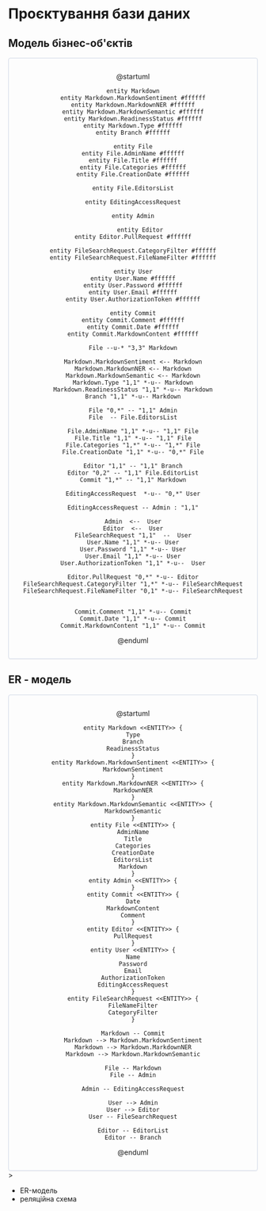 # Проєктування бази даних


## Модель бізнес-об'єктів

<center style="
    border-radius:4px;
    border: 1px solid #cfd7e6;
    box-shadow: 0 1px 3px 0 rgba(89,105,129,.05), 0 1px 1px 0 rgba(0,0,0,.025);
    padding: 1em;"
>

@startuml

    entity Markdown
    entity Markdown.MarkdownSentiment #ffffff
    entity Markdown.MarkdownNER #ffffff
    entity Markdown.MarkdownSemantic #ffffff
    entity Markdown.ReadinessStatus #ffffff
    entity Markdown.Type #ffffff
    entity Branch #ffffff

    entity File
    entity File.AdminName #ffffff
    entity File.Title #ffffff
    entity File.Categories #ffffff
    entity File.CreationDate #ffffff
    
    entity File.EditorsList
    
    entity EditingAccessRequest
    
    entity Admin
    
        entity Editor
    entity Editor.PullRequest #ffffff
        
    entity FileSearchRequest.CategoryFilter #ffffff
    entity FileSearchRequest.FileNameFilter #ffffff
    
    entity User
    entity User.Name #ffffff
    entity User.Password #ffffff
    entity User.Email #ffffff
    entity User.AuthorizationToken #ffffff
    
    entity Commit
    entity Commit.Comment #ffffff
    entity Commit.Date #ffffff
    entity Commit.MarkdownContent #ffffff
    
    File --u-* "3,3" Markdown
    
    Markdown.MarkdownSentiment <-- Markdown
    Markdown.MarkdownNER <-- Markdown
    Markdown.MarkdownSemantic <-- Markdown
    Markdown.Type "1,1" *-u-- Markdown
    Markdown.ReadinessStatus "1,1" *-u-- Markdown
    Branch "1,1" *-u-- Markdown
    
    File "0,*" -- "1,1" Admin
    File  -- File.EditorsList
    
    File.AdminName "1,1" *-u-- "1,1" File
    File.Title "1,1" *-u-- "1,1" File
    File.Categories "1,*" *-u-- "1,*" File
    File.CreationDate "1,1" *-u-- "0,*" File
    
    Editor "1,1" -- "1,1" Branch
    Editor "0,2" -- "1,1" File.EditorList
    Commit "1,*" -- "1,1" Markdown
    
    EditingAccessRequest  *-u-- "0,*" User
    
    EditingAccessRequest -- Admin : "1,1"
    
    Admin  <--  User
    Editor  <--  User
    FileSearchRequest "1,1"  --  User
    User.Name "1,1" *-u-- User
    User.Password "1,1" *-u-- User
    User.Email "1,1" *-u-- User
    User.AuthorizationToken "1,1" *-u--  User
    
    Editor.PullRequest "0,*" *-u-- Editor
    FileSearchRequest.CategoryFilter "1,*" *-u-- FileSearchRequest
    FileSearchRequest.FileNameFilter "0,1" *-u-- FileSearchRequest
    
    
    Commit.Comment "1,1" *-u-- Commit
    Commit.Date "1,1" *-u-- Commit
    Commit.MarkdownContent "1,1" *-u-- Commit
    
@enduml

</center>

## ER - модель

<center style="
    border-radius:4px;
    border: 1px solid #cfd7e6;
    box-shadow: 0 1px 3px 0 rgba(89,105,129,.05), 0 1px 1px 0 rgba(0,0,0,.025);
    padding: 1em;"
>

@startuml
    
    entity Markdown <<ENTITY>> {
    Type
    Branch
    ReadinessStatus
    }
    entity Markdown.MarkdownSentiment <<ENTITY>> {
    MarkdownSentiment
    }
    entity Markdown.MarkdownNER <<ENTITY>> {
    MarkdownNER
    }
    entity Markdown.MarkdownSemantic <<ENTITY>> {
    MarkdownSemantic
    }
    entity File <<ENTITY>> {
    AdminName
    Title
    Categories
    CreationDate
    EditorsList
    Markdown
    }
    entity Admin <<ENTITY>> {
    }
    entity Commit <<ENTITY>> {
    Date
    MarkdownContent
    Comment
    }
    entity Editor <<ENTITY>> {
    PullRequest
    }
    entity User <<ENTITY>> {
    Name
    Password
    Email
    AuthorizationToken
    EditingAccessRequest
    }
    entity FileSearchRequest <<ENTITY>> {
    FileNameFilter
    CategoryFilter
    }

    Markdown -- Commit
    Markdown --> Markdown.MarkdownSentiment
    Markdown --> Markdown.MarkdownNER
    Markdown --> Markdown.MarkdownSemantic
    
    File -- Markdown
    File -- Admin
    
    Admin -- EditingAccessRequest
    
    User --> Admin
    User --> Editor
    User -- FileSearchRequest
    
    Editor -- EditorList
    Editor -- Branch



@enduml

</center>>

- ER-модель
- реляційна схема

